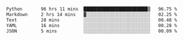<!--START_SECTION:waka-->

```txt
Python       96 hrs 11 mins  ████████████████████████▒   96.75 %
Markdown     2 hrs 14 mins   ▓░░░░░░░░░░░░░░░░░░░░░░░░   02.25 %
Text         28 mins         ░░░░░░░░░░░░░░░░░░░░░░░░░   00.48 %
YAML         16 mins         ░░░░░░░░░░░░░░░░░░░░░░░░░   00.28 %
JSON         5 mins          ░░░░░░░░░░░░░░░░░░░░░░░░░   00.09 %
```

<!--END_SECTION:waka-->
